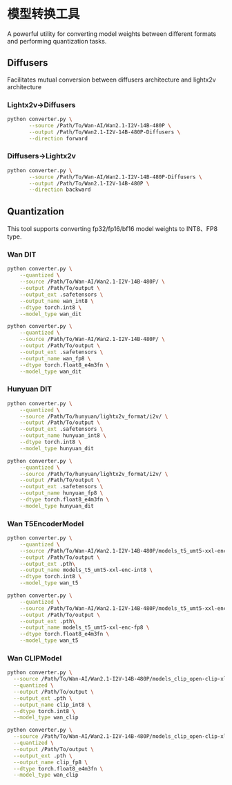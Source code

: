 # 模型转换工具

A powerful utility for converting model weights between different formats and performing quantization tasks.

## Diffusers
Facilitates mutual conversion between diffusers architecture and lightx2v architecture

### Lightx2v->Diffusers
```bash
python converter.py \
       --source /Path/To/Wan-AI/Wan2.1-I2V-14B-480P \
       --output /Path/To/Wan2.1-I2V-14B-480P-Diffusers \
       --direction forward
```

### Diffusers->Lightx2v
```bash
python converter.py \
       --source /Path/To/Wan-AI/Wan2.1-I2V-14B-480P-Diffusers \
       --output /Path/To/Wan2.1-I2V-14B-480P \
       --direction backward
```


## Quantization
This tool supports converting fp32/fp16/bf16 model weights to INT8、FP8 type.


### Wan DIT

```bash
python converter.py \
    --quantized \
    --source /Path/To/Wan-AI/Wan2.1-I2V-14B-480P/ \
    --output /Path/To/output \
    --output_ext .safetensors \
    --output_name wan_int8 \
    --dtype torch.int8 \
    --model_type wan_dit
```

```bash
python converter.py \
    --quantized \
    --source /Path/To/Wan-AI/Wan2.1-I2V-14B-480P/ \
    --output /Path/To/output \
    --output_ext .safetensors \
    --output_name wan_fp8 \
    --dtype torch.float8_e4m3fn \
    --model_type wan_dit
```

### Hunyuan DIT

```bash
python converter.py \
    --quantized \
    --source /Path/To/hunyuan/lightx2v_format/i2v/ \
    --output /Path/To/output \
    --output_ext .safetensors \
    --output_name hunyuan_int8 \
    --dtype torch.int8 \
    --model_type hunyuan_dit
```

```bash
python converter.py \
    --quantized \
    --source /Path/To/hunyuan/lightx2v_format/i2v/ \
    --output /Path/To/output \
    --output_ext .safetensors \
    --output_name hunyuan_fp8 \
    --dtype torch.float8_e4m3fn \
    --model_type hunyuan_dit
```


### Wan T5EncoderModel

```bash
python converter.py \
    --quantized \
    --source /Path/To/Wan-AI/Wan2.1-I2V-14B-480P/models_t5_umt5-xxl-enc-bf16.pth \
    --output /Path/To/output \
    --output_ext .pth\
    --output_name models_t5_umt5-xxl-enc-int8 \
    --dtype torch.int8 \
    --model_type wan_t5
```

```bash
python converter.py \
    --quantized \
    --source /Path/To/Wan-AI/Wan2.1-I2V-14B-480P/models_t5_umt5-xxl-enc-bf16.pth \
    --output /Path/To/output \
    --output_ext .pth\
    --output_name models_t5_umt5-xxl-enc-fp8 \
    --dtype torch.float8_e4m3fn \
    --model_type wan_t5
```


### Wan CLIPModel

```bash
python converter.py \
  --source /Path/To/Wan-AI/Wan2.1-I2V-14B-480P/models_clip_open-clip-xlm-roberta-large-vit-huge-14.pth \
  --quantized \
  --output /Path/To/output \
  --output_ext .pth \
  --output_name clip_int8 \
  --dtype torch.int8 \
  --model_type wan_clip

```
```bash
python converter.py \
  --source /Path/To/Wan-AI/Wan2.1-I2V-14B-480P/models_clip_open-clip-xlm-roberta-large-vit-huge-14.pth \
  --quantized \
  --output /Path/To/output \
  --output_ext .pth \
  --output_name clip_fp8 \
  --dtype torch.float8_e4m3fn \
  --model_type wan_clip
```
